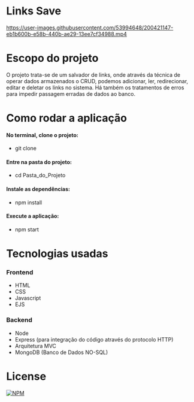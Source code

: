 # Links Save

https://user-images.githubusercontent.com/53994648/200421147-eb1b600b-e58b-440b-ae29-13ee7cf34988.mp4

# Escopo do projeto

O projeto trata-se de um salvador de links, onde através da técnica de operar dados armazenados o CRUD, podemos adicionar, ler, redirecionar, editar e deletar os links no sistema. Há também os tratamentos de erros para impedir passagem erradas de dados ao banco.

# Como rodar a aplicação
#### No terminal, clone o projeto:
* git clone 

#### Entre na pasta do projeto:
* cd Pasta_do_Projeto

#### Instale as dependências:
* npm install

#### Execute a aplicação:
* npm start 

# Tecnologias usadas
### Frontend
* HTML
* CSS
* Javascript
* EJS

### Backend
* Node
* Express (para integração do código através do protocolo HTTP)
* Arquitetura MVC
* MongoDB (Banco de Dados NO-SQL)

# License
[![NPM](https://img.shields.io/npm/l/react)](https://github.com/juniorferreira23/Project_Save_Links/blob/main/LICENSE)


